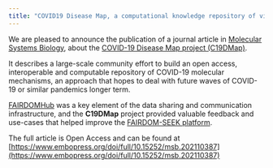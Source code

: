 ```yaml
---
title: "COVID19 Disease Map, a computational knowledge repository of virus–host interaction mechanisms"
---
```


We are pleased to announce the publication of a journal article
in [Molecular Systems Biology](https://www.embopress.org/doi/full/10.15252/msb.202110387), about
the [COVID-19 Disease Map project (C19DMap)](https://fairdomhub.org/programmes/143).

It describes a large-scale community effort to build an open access, interoperable and computable repository of COVID-19
molecular mechanisms, an approach that hopes to deal with future waves of COVID-19 or similar pandemics longer term.

[FAIRDOMHub](/fairdomhub) was a key element of the data sharing and communication infrastructure, and the **C19DMap** project
provided valuable feedback and use-cases that helped improve the [FAIRDOM-SEEK platform](/fairdom_framework).

The full article is Open Access and can be found
at [https://www.embopress.org/doi/full/10.15252/msb.202110387](https://www.embopress.org/doi/full/10.15252/msb.202110387)